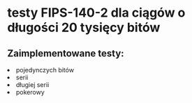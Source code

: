 # testy FIPS-140-2 dla ciągów o długości 20 tysięcy bitów

## Zaimplementowane testy: 
<li> pojedynczych bitów </li>
<li> serii </li>
<li> długiej serii </li>
<li> pokerowy </li>
